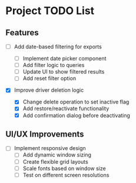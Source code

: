 # Project TODO List

## Features

- [ ] Add date-based filtering for exports

  - [ ] Implement date picker component
  - [ ] Add filter logic to queries
  - [ ] Update UI to show filtered results
  - [ ] Add reset filter option

- [x] Improve driver deletion logic
  - [x] Change delete operation to set inactive flag
  - [x] Add restore/reactivate functionality
  - [x] Add confirmation dialog before deactivating

## UI/UX Improvements

- [ ] Implement responsive design
  - [ ] Add dynamic window sizing
  - [ ] Create flexible grid layouts
  - [ ] Scale fonts based on window size
  - [ ] Test on different screen resolutions
